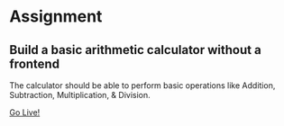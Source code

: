 # Assignment

## Build a basic arithmetic calculator without a frontend

The calculator should be able to perform basic operations like Addition, Subtraction, Multiplication, & Division.

[Go Live!](https://)
